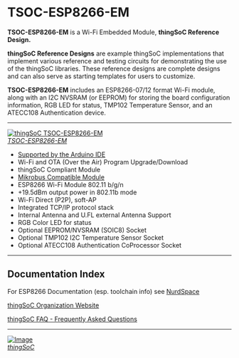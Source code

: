 # TSOC-ESP8266-EM

**TSOC-ESP8266-EM** is a Wi-Fi Embedded Module, **thingSoC Reference Design.** 

**thingSoC Reference Designs** are example thingSoC implementations that implement
various reference and testing circuits for demonstrating the use of the thingSoC libraries.
These reference designs are complete designs and can also serve as starting templates for users to customize.

**TSOC-ESP8266-EM** includes an ESP8266-07/12 format Wi-Fi module, 
along with an I2C NVSRAM (or EEPROM) for storing the board configuration information,
RGB LED for status, TMP102 Temperature Sensor, and an ATECC108 Authentication device.

---------------------------------------

[![thingSoC TSOC-ESP8266-EM](http://thingsoc.github.io/img/projects/TSOC-ESP8266-EM/TSOC-ESP8266-EM_top.png)  
*TSOC-ESP8266-EM*](https://github.com/thingSoC/TSOC-ESP8266-EM)

* [Supported by the Arduino IDE](https://www.arduino.cc/) 
* Wi-Fi and OTA (Over the Air) Program Upgrade/Download
* thingSoC Compliant Module
* [Mikrobus Compatible Module](http://www.mikroe.com/mikrobus/) 
* ESP8266 Wi-Fi Module 802.11 b/g/n
* +19.5dBm output power in 802.11b mode
* Wi-Fi Direct (P2P), soft-AP
* Integrated TCP/IP protocol stack
* Internal Antenna and U.FL external Antenna Support
* RGB Color LED for status
* Optional EEPROM/NVSRAM (SOIC8) Socket
* Optional TMP102 I2C Temperature Sensor Socket
* Optional ATECC108 Authentication CoProcessor Socket

---------------------------------------

## Documentation Index <a name="documentation_index"/>

For ESP8266 Documentation (esp. toolchain info) see [NurdSpace](https://nurdspace.nl/ESP8266)

[thingSoC Organization Website](http://thingSoC.github.io)

[thingSoC FAQ - Frequently Asked Questions](http://thingsoc.github.io/support/faq.html)

---------------------------------------

[![Image](http://thingsoc.github.io/img/projects/thingSoC/thingSoC_thumb.png?raw=true)  
*thingSoC*](http://thingsoc.github.io)
